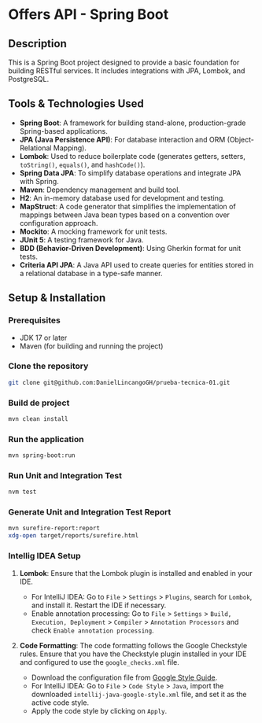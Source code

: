 # Offers API - Spring Boot

## Description

This is a Spring Boot project designed to provide a basic foundation for building RESTful services. It includes integrations with JPA, Lombok, and PostgreSQL.

## Tools & Technologies Used

- **Spring Boot**: A framework for building stand-alone, production-grade Spring-based applications.
- **JPA (Java Persistence API)**: For database interaction and ORM (Object-Relational Mapping).
- **Lombok**: Used to reduce boilerplate code (generates getters, setters, `toString()`, `equals()`, and `hashCode()`).
- **Spring Data JPA**: To simplify database operations and integrate JPA with Spring.
- **Maven**: Dependency management and build tool.
- **H2**: An in-memory database used for development and testing.
- **MapStruct**: A code generator that simplifies the implementation of mappings between Java bean types based on a convention over configuration approach.
- **Mockito**: A mocking framework for unit tests.
- **JUnit 5**: A testing framework for Java.
- **BDD (Behavior-Driven Development)**: Using Gherkin format for unit tests.
- **Criteria API JPA**: A Java API used to create queries for entities stored in a relational database in a type-safe manner.

## Setup & Installation

### Prerequisites

- JDK 17 or later
- Maven (for building and running the project)

### Clone the repository

```bash
git clone git@github.com:DanielLincangoGH/prueba-tecnica-01.git
```
### Build de project

```bash
mvn clean install
```

### Run the application

```bash 
mvn spring-boot:run
``` 

### Run Unit and Integration Test

```bash 
nvm test
```

### Generate Unit and Integration Test Report

```bash 
mvn surefire-report:report
xdg-open target/reports/surefire.html
```

### Intellig IDEA Setup

1. **Lombok**: Ensure that the Lombok plugin is installed and enabled in your IDE.
   - For IntelliJ IDEA: Go to `File` > `Settings` > `Plugins`, search for `Lombok`, and install it. Restart the IDE if necessary.
   - Enable annotation processing: Go to `File` > `Settings` > `Build, Execution, Deployment` > `Compiler` > `Annotation Processors` and check `Enable annotation processing`.

2. **Code Formatting**: The code formatting follows the Google Checkstyle rules. Ensure that you have the Checkstyle plugin installed in your IDE and configured to use the `google_checks.xml` file.
   - Download the configuration file from [Google Style Guide](https://github.com/google/styleguide/blob/gh-pages/intellij-java-google-style.xml).
   - For IntelliJ IDEA: Go to `File` > `Code Style` > `Java`, import the downloaded `intellij-java-google-style.xml` file, and set it as the active code style.
   - Apply the code style by clicking on `Apply`.